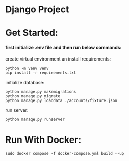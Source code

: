  # Django Project

# Get Started:

#### first initialize .env file and then run below commands:

create virtual environment an install requirements:
```
python -m venv venv
pip install -r requirements.txt
```

initialize database:
```
python manage.py makemigrations
python manage.py migrate
python manage.py loaddata ./accounts/fixture.json
```

run server:
```
python manage.py runserver
```

# Run With Docker:

```
sudo docker compose -f docker-compose.yml build --up
```

